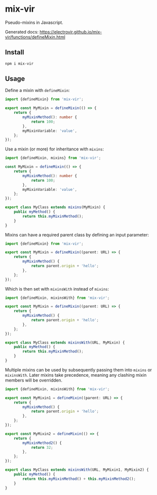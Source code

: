 # mix-vir

Pseudo-mixins in Javascript.

Generated docs: https://electrovir.github.io/mix-vir/functions/defineMixin.html

## Install

```sh
npm i mix-vir
```

## Usage

Define a mixin with `defineMixin`:

<!-- example-link: src/readme-examples/no-parent-mixin.example.ts -->

```TypeScript
import {defineMixin} from 'mix-vir';

export const MyMixin = defineMixin(() => {
    return {
        myMixinMethod(): number {
            return 100;
        },
        myMixinVariable: 'value',
    };
});
```

Use a mixin (or more) for inheritance with `mixins`:

<!-- example-link: src/readme-examples/no-parent-mixins.example.ts -->

```TypeScript
import {defineMixin, mixins} from 'mix-vir';

const MyMixin = defineMixin(() => {
    return {
        myMixinMethod(): number {
            return 100;
        },
        myMixinVariable: 'value',
    };
});

export class MyClass extends mixins(MyMixin) {
    public myMethod() {
        return this.myMixinMethod();
    }
}
```

Mixins can have a required parent class by defining an input parameter:

<!-- example-link: src/readme-examples/parent-mixin.example.ts -->

```TypeScript
import {defineMixin} from 'mix-vir';

export const MyMixin = defineMixin((parent: URL) => {
    return {
        myMixinMethod() {
            return parent.origin + 'hello';
        },
    };
});
```

Which is then set with `mixinsWith` instead of `mixins`:

<!-- example-link: src/readme-examples/parent-mixins.example.ts -->

```TypeScript
import {defineMixin, mixinsWith} from 'mix-vir';

export const MyMixin = defineMixin((parent: URL) => {
    return {
        myMixinMethod() {
            return parent.origin + 'hello';
        },
    };
});

export class MyClass extends mixinsWith(URL, MyMixin) {
    public myMethod() {
        return this.myMixinMethod();
    }
}
```

Multiple mixins can be used by subsequently passing them into `mixins` or `mixinsWith`. Later mixins take precedence, meaning any clashing mixin members will be overridden.

<!-- example-link: src/readme-examples/multiple-mixins.example.ts -->

```TypeScript
import {defineMixin, mixinsWith} from 'mix-vir';

export const MyMixin1 = defineMixin((parent: URL) => {
    return {
        myMixinMethod() {
            return parent.origin + 'hello';
        },
    };
});

export const MyMixin2 = defineMixin(() => {
    return {
        myMixinMethod2() {
            return 32;
        },
    };
});

export class MyClass extends mixinsWith(URL, MyMixin1, MyMixin2) {
    public myMethod() {
        return this.myMixinMethod() + this.myMixinMethod2();
    }
}
```

